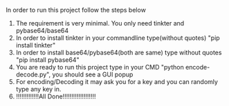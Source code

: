 In order to run this project follow the steps below
1) The requirement is very minimal. You only need tinkter and pybase64/base64
2) In order to install tinkter in your commandline type(without quotes) "pip install tinkter"
3) In order to install base64/pybase64(both are same) type without quotes "pip install pybase64"
4) You are ready to run this project type in your CMD "python encode-decode.py", you should see a GUI popup 
5) For encoding/Decoding it may ask you for a key and you can randomly type any key in.
6) !!!!!!!!!!!!!All Done!!!!!!!!!!!!!!!!!!!
